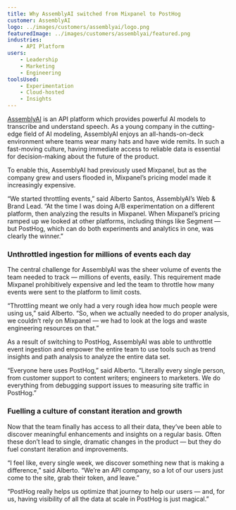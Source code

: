 ```yaml
---
title: Why AssemblyAI switched from Mixpanel to PostHog
customer: AssemblyAI
logo: ../images/customers/assemblyai/logo.png
featuredImage: ../images/customers/assemblyai/featured.png
industries:
    - API Platform
users:
    - Leadership
    - Marketing
    - Engineering
toolsUsed:
    - Experimentation
    - Cloud-hosted
    - Insights
---
```


[AssemblyAI](https://www.assemblyai.com/?utm_source=posthog&utm_campaign=case_study) is an API platform which provides powerful AI models to transcribe and understand speech. As a young company in the cutting-edge field of AI modeling, AssemblyAI enjoys an all-hands-on-deck environment where teams wear many hats and have wide remits. In such a fast-moving culture, having immediate access to reliable data is essential for decision-making about the future of the product. 

To enable this, AssemblyAI had previously used Mixpanel, but as the company grew and users flooded in, Mixpanel’s pricing model made it increasingly expensive. 

“We started throttling events,” said Alberto Santos, AssemblyAI’s Web & Brand Lead. “At the time I was doing A/B experimentation on a different platform, then analyzing the results in Mixpanel. When Mixpanel’s pricing ramped up we looked at other platforms, including things like Segment — but PostHog, which can do both experiments and analytics in one, was clearly the winner.”

### Unthrottled ingestion for millions of events each day

The central challenge for AssemblyAI was the sheer volume of events the team needed to track — millions of events, easily. This requirement made Mixpanel prohibitively expensive and led the team to throttle how many events were sent to the platform to limit costs. 

<BorderWrapper>
    <Quote
        imageSource="/images/customers/alberto.jpg"
        size="md"
        name="Alberto Santos"
        title="Web & Brand Lead, AssemblyAI"
        quote={`“PostHog helps us debug support issues, because we push errors to PostHog as event. It may not be exactly what PostHog was intended for, but it is really useful and shows how adaptable PostHog is.”`}
    />
</BorderWrapper>

“Throttling meant we only had a very rough idea how much people were using us,” said Alberto. “So, when we actually needed to do proper analysis, we couldn’t rely on Mixpanel — we had to look at the logs and waste engineering resources on that.”

As a result of switching to PostHog, AssemblyAI was able to unthrottle event ingestion and empower the entire team to use tools such as trend insights and path analysis to analyze the entire data set. 

“Everyone here uses PostHog,” said Alberto. “Literally every single person, from customer support to content writers; engineers to marketers. We do everything from debugging support issues to measuring site traffic in PostHog.”

<BorderWrapper>
    <Quote
        imageSource="/images/customers/alberto.jpg"
        size="md"
        name="Alberto Santos"
        title="Web & Brand Lead, AssemblyAI"
        quote={`“Finally having a full view of what users do has helped us so much. It’s helped us improve conversion, improve our support, and optimize the user journey through the platform.”`}
    />
</BorderWrapper>

### Fuelling a culture of constant iteration and growth

Now that the team finally has access to all their data, they’ve been able to discover meaningful enhancements and insights on a regular basis. Often these don’t lead to single, dramatic changes in the product — but they do fuel constant iteration and improvements. 

“I feel like, every single week, we discover something new that is making a difference,” said Alberto. “We’re an API company, so a lot of our users just come to the site, grab their token, and leave.”

“PostHog really helps us optimize that journey to help our users — and, for us, having visibility of all the data at scale in PostHog is just magical.”
